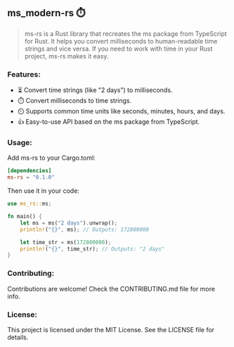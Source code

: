 ## ms_modern-rs ⏱️
> ms-rs is a Rust library that recreates the ms package from TypeScript for Rust. It helps you convert milliseconds to human-readable time strings and vice versa. If you need to work with time in your Rust project, ms-rs makes it easy.

### Features:
- ⏳ Convert time strings (like "2 days") to milliseconds.
- ⏱️ Convert milliseconds to time strings.
- ⏲️ Supports common time units like seconds, minutes, hours, and days.
- 👍 Easy-to-use API based on the ms package from TypeScript.

### Usage:
Add ms-rs to your Cargo.toml:

```toml
[dependencies]
ms-rs = "0.1.0"
```

Then use it in your code:

```rust
use ms_rs::ms;

fn main() {
    let ms = ms("2 days").unwrap();
    println!("{}", ms); // Outputs: 172800000

    let time_str = ms(172800000);
    println!("{}", time_str); // Outputs: "2 days"
}
```

### Contributing:
Contributions are welcome! Check the CONTRIBUTING.md file for more info.

### License:
This project is licensed under the MIT License. See the LICENSE file for details.
